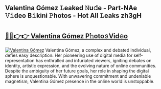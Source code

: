 ## Valentina Gómez 𝙻eaked 𝙽u𝚍e - Part-NAe 𝚅𝚒deo B𝚒kini 𝙿hotos - Hot All 𝙻eaks zh3gH

# <h2><a href="http://ld3sny.urlbe.top/?page=Valentina+G%c3%b3mez">🔗🔗👉👉 Valentina Gómez P𝚑oto𝚜Vid𝚎o</a></h2>

[![Valentina Gómez](https://i.imgur.com/eBuTRDB.gif)](http://ld3sny.urlbe.top/?page=Valentina+G%c3%b3mez)
Valentina Gómez, a complex and debated individual, defies easy description. Her pioneering use of digital media for self-representation has enthralled and infuriated viewers, igniting debates on identity, artistic expression, and the evolving nature of online communities. Despite the ambiguity of her future goals, her role in shaping the digital sphere is unquestionable. With unwavering commitment and undeniable magnetism, Valentina Gómez presence in the online world is unstoppable.
